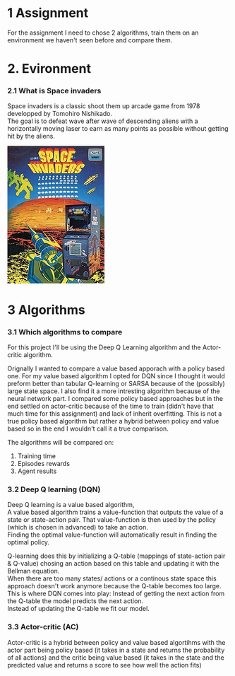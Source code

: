 # 1 Assignment
For the assignment I need to chose 2 algorithms, train them on an environment we haven't seen before and compare them.

# 2. Evironment
### 2.1 What is Space invaders

Space invaders is a classic shoot them up arcade game from 1978 developped by Tomohiro Nishikado. <br>
The goal is to defeat wave after wave of descending aliens with a horizontally moving laser to earn as many points as possible without getting hit by the aliens.<br>

![Screenshot](Space_Invaders.jpg)

# 3 Algorithms

### 3.1 Which algorithms to compare

For this project I'll be using the Deep Q Learning algorithm and the Actor-critic algorithm. <br>

Orignally I wanted to compare a value based apporach with a policy based one. For my value based algorithm I opted for DQN since I thought it would preform better
than tabular Q-learning or SARSA because of the (possibly) large state space. I also find it a more intresting algorithm because of the neural network part.
I compared some policy based approaches but in the end settled on actor-critic because of the time to train (didn't have that much time for this assignment) and lack of inherit overfitting. This is not a true policy based algorithm but rather a hybrid between policy and value based so in the end I wouldn't call it a true comparison.<br>

The algorithms will be compared on: <ol> <li>Training time</li> <li>Episodes rewards</li> <li>Agent results</li> </ol>   

### 3.2 Deep Q learning (DQN)

Deep Q learning is a value based algorithm, <br>
A value based algorithm trains a value-function that outputs the value of a state or state-action pair. That value-function is then used by the policy (which is chosen in advanced) to take an action. <br>
Finding the optimal value-function will automatically result in finding the optimal policy.

Q-learning does this by initializing a Q-table (mappings of state-action pair & Q-value) chosing an action based on this table and updating it with the Bellman equation. <br>
When there are too many states/ actions or a continous state space  this approach doesn't work anymore because the Q-table becomes too large. <br>
This is where DQN comes into play: 
    Instead of getting the next action from the Q-table the model predicts the next action. <br>
    Instead of updating the Q-table we fit our model.


### 3.3 Actor-critic (AC)
Actor-critic is a hybrid between policy and value based algortihms with the actor part being policy based (it takes in a state and returns the probability of all actions) and the critic being value based (it takes in the state and the predicted value and returns a score to see how well the action fits)
